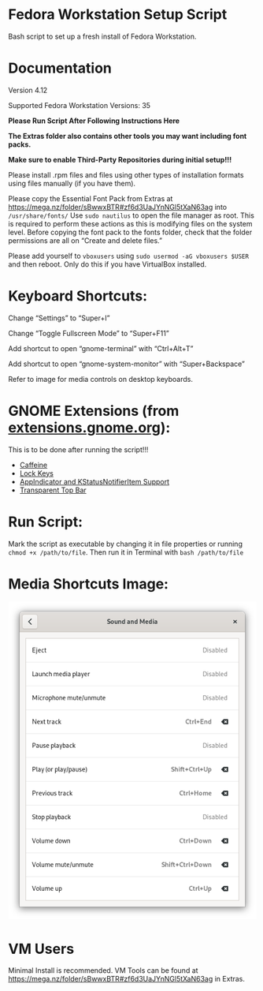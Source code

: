 # Fedora Workstation Setup Script
Bash script to set up a fresh install of Fedora Workstation.


# Documentation

Version 4.12

Supported Fedora Workstation Versions: 35

**Please Run Script After Following Instructions Here**

**The Extras folder also contains other tools you may want including font packs.**

**Make sure to enable Third-Party Repositories during initial setup!!!**

Please install .rpm files and files using other types of installation formats using files manually (if you have them).

Please copy the Essential Font Pack from Extras at https://mega.nz/folder/sBwwxBTR#zf6d3UaJYnNGl5tXaN63ag into `/usr/share/fonts/` Use `sudo nautilus` to open the file manager as root. This is required to perform these actions as this is modifying files on the system level. Before copying the font pack to the fonts folder, check that the folder permissions are all on “Create and delete files.”

Please add yourself to `vboxusers` using `sudo usermod -aG vboxusers $USER` and then reboot. Only do this if you have VirtualBox installed.


# Keyboard Shortcuts:

Change “Settings” to “Super+I”

Change “Toggle Fullscreen Mode” to “Super+F11”

Add shortcut to open “gnome-terminal” with “Ctrl+Alt+T”

Add shortcut to open “gnome-system-monitor” with “Super+Backspace”

Refer to image for media controls on desktop keyboards.


# GNOME Extensions (from [extensions.gnome.org](https://extensions.gnome.org/)):

This is to be done after running the script!!!

- [Caffeine](https://extensions.gnome.org/extension/517/caffeine/)
- [Lock Keys](https://extensions.gnome.org/extension/36/lock-keys/)
- [AppIndicator and KStatusNotifierItem Support](https://extensions.gnome.org/extension/615/appindicator-support/)
- [Transparent Top Bar](https://extensions.gnome.org/extension/1708/transparent-top-bar/)


# Run Script:

Mark the script as executable by changing it in file properties or running `chmod +x /path/to/file`. Then run it in Terminal with `bash /path/to/file`


# Media Shortcuts Image:
![Error](https://raw.githubusercontent.com/TechnologyMan101/fedora-workstation-setup-script/main/Media%20Shortcuts%20for%20Desktop%20Keyboards.png)


# VM Users

Minimal Install is recommended. VM Tools can be found at  https://mega.nz/folder/sBwwxBTR#zf6d3UaJYnNGl5tXaN63ag in Extras.
